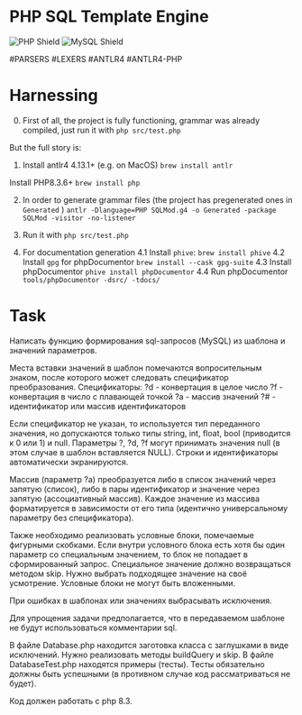 # PHP SQL Template Engine


![PHP Shield](https://img.shields.io/badge/php-%23777BB4.svg?logo=php&logoColor=fff&style=flat)
![MySQL Shield](https://img.shields.io/badge/mysql-4479A1.svg?logo=mysql&logoColor=fff&style=flat)

#PARSERS #LEXERS #ANTLR4 #ANTLR4-PHP

# Harnessing

0. First of all, the project is fully functioning, grammar was already compiled, just run it with `php src/test.php`

But the full story is:

1. Install antlr4 4.13.1+ (e.g. on MacOS)
```brew install antlr```

Install PHP8.3.6+
```brew install php```

2. In order to generate grammar files (the project has pregenerated ones in `Generated` )
```antlr -Dlanguage=PHP SQLMod.g4 -o Generated -package SQLMod -visitor -no-listener```

3. Run it with
```php src/test.php```

4. For documentation generation
4.1 Install `phive`:
```brew install phive```
4.2 Install `gpg` for phpDocumentor
```brew install --cask gpg-suite```
4.3 Install phpDocumentor
```phive install phpDocumentor```
4.4 Run phpDocumentor
```tools/phpDocumentor -dsrc/ -tdocs/```


# Task

Написать функцию формирования sql-запросов (MySQL) из шаблона и значений параметров.

Места вставки значений в шаблон помечаются вопросительным знаком, после которого может следовать спецификатор преобразования.
Спецификаторы:
?d - конвертация в целое число
?f - конвертация в число с плавающей точкой
?a - массив значений
?# - идентификатор или массив идентификаторов

Если спецификатор не указан, то используется тип переданного значения, но допускаются только типы string, int, float, bool (приводится к 0 или 1) и null.
Параметры ?, ?d, ?f могут принимать значения null (в этом случае в шаблон вставляется NULL).
Строки и идентификаторы автоматически экранируются.

Массив (параметр ?a) преобразуется либо в список значений через запятую (список), либо в пары идентификатор и значение через запятую (ассоциативный массив).
Каждое значение из массива форматируется в зависимости от его типа (идентично универсальному параметру без спецификатора).

Также необходимо реализовать условные блоки, помечаемые фигурными скобками.
Если внутри условного блока есть хотя бы один параметр со специальным значением, то блок не попадает в сформированный запрос.
Специальное значение должно возвращаться методом skip. Нужно выбрать подходящее значение на своё усмотрение.
Условные блоки не могут быть вложенными.

При ошибках в шаблонах или значениях выбрасывать исключения.

Для упрощения задачи предполагается, что в передаваемом шаблоне не будут использоваться комментарии sql.

В файле Database.php находится заготовка класса с заглушками в виде исключений. Нужно реализовать методы buildQuery и skip.
В файле DatabaseTest.php находятся примеры (тесты). Тесты обязательно должны быть успешными (в противном случае код рассматриваться не будет).

Код должен работать с php 8.3.
